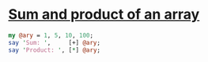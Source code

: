 [1]: http://rosettacode.org/wiki/Sum_and_product_of_an_array

# [Sum and product of an array][1]

```perl
my @ary = 1, 5, 10, 100;
say 'Sum: ',     [+] @ary;
say 'Product: ', [*] @ary;
```